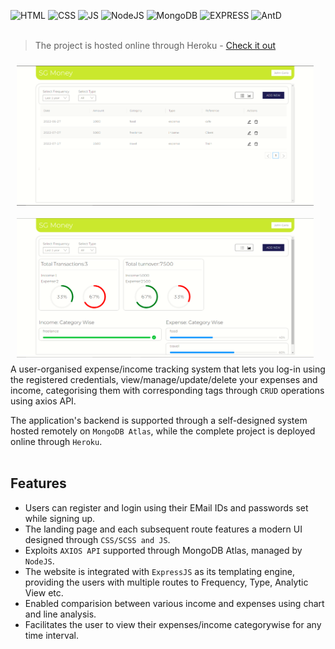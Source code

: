 <img alt="HTML" src="https://img.shields.io/badge/HTML-•-red" /> <img alt="CSS" src="https://img.shields.io/badge/CSS/SCSS-•-orange" /> <img alt="JS" src="https://img.shields.io/badge/JS-•-blue" />
<img alt="NodeJS" src="https://img.shields.io/badge/NodeJS-•-brown" />
<img alt="MongoDB" src="https://img.shields.io/badge/MongoDB-•-green" />
<img alt="EXPRESS" src="https://img.shields.io/badge/EXPRESS-•-pink" />
<img alt="AntD" src="https://img.shields.io/badge/AntD-•-black" />
</br></br>

> The project is hosted online through Heroku - [Check it out](https://expense-tracker-11-21.herokuapp.com/login)


<img src="landing-page.PNG" align="left" width="475" hspace="10" vspace="10">
<img src="l-p-2.PNG" align="left" width="475" hspace="10" vspace="10">
</br></br>

A user-organised expense/income tracking system that lets you log-in using the registered credentials, view/manage/update/delete your expenses and income, categorising them with corresponding tags through `CRUD` operations using axios API.

The application's backend is supported through a self-designed system hosted remotely on `MongoDB Atlas`, while the complete project is deployed online through `Heroku`.
</br></br>

## Features
 - Users can register and login using their EMail IDs and passwords set while signing up.
 - The landing page and each subsequent route features a modern UI designed through `CSS/SCSS and JS`.
 - Exploits `AXIOS API` supported through MongoDB Atlas, managed by `NodeJS`.
 - The website is integrated with `ExpressJS` as its templating engine, providing the users with multiple routes to Frequency, Type, Analytic View etc.
 - Enabled comparision between various income and expenses using chart and line analysis.
 - Facilitates the user to view their expenses/income categorywise for any time interval.

</br>

</br> 

